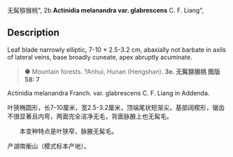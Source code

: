 无髯猕猴桃",
2b.**Actinidia melanandra var. glabrescens** C. F. Liang",

## Description
Leaf blade narrowly elliptic, 7-10 × 2.5-3.2 cm, abaxially not barbate in axils of lateral veins, base broadly cuneate, apex abruptly acuminate.

> ●  Mountain forests. ?Anhui, Hunan (Hengshan).
**3e. 无髯猕猴桃 图版58: 7**

Actinidia melanandra Franch. var. glabrescens C. F. Liang in Addenda.

叶狭椭圆形，长7-10厘米，宽2.5-3.2厘米，顶端尾状短渐尖，基部阔楔形，锯齿不很显著且内弯，两面完全洁净无毛，背面脉腋上也无髯毛。
<p style='text-indent:28px'>本变种特点是叶狭窄，脉腋无髯毛。

产湖南衡山（模式标本产地）。
